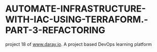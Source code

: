 # AUTOMATE-INFRASTRUCTURE-WITH-IAC-USING-TERRAFORM.-PART-3-REFACTORING
project 18 of www.daray.io. A project based DevOps learning platform
